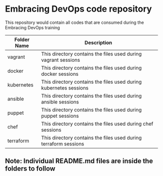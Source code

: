 # Embracing DevOps code repository
This repository would contain all codes that are consumed during the Embracing DevOps training

| Folder Name | Description                                                    |
| ------------------------- | ------------------------------------------------ |
| vagrant     | This directory contains the files used during vagrant sessions |
| docker      | This directory contains the files used during docker sessions |
| kubernetes  | This directory contains the files used during kubernetes sessions |
| ansible     | This directory contains the files used during ansible sessions |
| puppet      | This directory contains the files used during puppet sessions |
| chef        | This directory contains the files used during chef sessions |
| terraform   | This directory contains the files used during terraform sessions |

## Note: Individual README.md files are inside the folders to follow